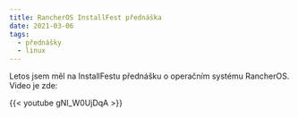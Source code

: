 ```yaml
---
title: RancherOS InstallFest přednáška
date: 2021-03-06
tags:
  - přednášky
  - linux
---
```


Letos jsem měl na InstallFestu přednášku o operačním systému RancherOS. Video je zde:

<!--more-->

{{< youtube gNI_W0UjDqA >}}
